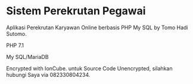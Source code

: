 # Sistem Perekrutan Pegawai
Aplikasi Perekrutan Karyawan Online berbasis PHP My SQL by Tomo Hadi Sutomo.

PHP 7.1 

My SQL/MariaDB 


Encrypted with IonCube. untuk Source Code Unencrypted, silahkan hubungi Saya via 082330804234.
